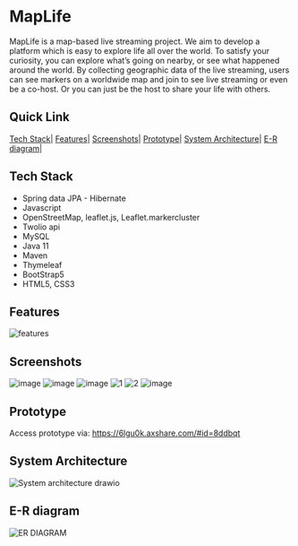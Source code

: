 # MapLife
MapLife is a map-based live streaming project. We aim to develop a platform which is easy to explore life all over the world. To satisfy your curiosity, you can explore what’s going on nearby, or see what happened around the world. By collecting geographic data of the live streaming, users can see markers on a worldwide map and join to see live streaming or even be a co-host. Or you can just be the host to share your life with others.

## Quick Link
[Tech Stack](https://github.com/KendrickCao/maplife#tech-stack)|
[Features](https://github.com/KendrickCao/maplife#Features)|
[Screenshots](https://github.com/KendrickCao/maplife#Screenshots)|
[Prototype](https://github.com/KendrickCao/maplife#Prototype)|
[System Architecture](https://github.com/KendrickCao/maplife#System-Architecture)|
[E-R diagram](https://github.com/KendrickCao/maplife#E-R-diagram)|

## Tech Stack
- Spring data JPA - Hibernate
- Javascript
- OpenStreetMap, leaflet.js, Leaflet.markercluster
- Twolio api
- MySQL
- Java 11
- Maven
- Thymeleaf
- BootStrap5
- HTML5, CSS3

## Features
![features](https://user-images.githubusercontent.com/93497252/205984330-44354481-6d74-4a1e-8917-a0b5bc2381da.png)

## Screenshots
![image](https://user-images.githubusercontent.com/93497252/205989238-9c18be14-664a-4341-bfb1-614a229546ef.png)
![image](https://user-images.githubusercontent.com/93497252/205992977-1bd0cddd-aa34-4a71-9e1d-2a94ef02d6f6.png)
![image](https://user-images.githubusercontent.com/93497252/205993450-7aa0e0be-5b55-466a-bf8f-935375e9f2ee.png)
![1](https://user-images.githubusercontent.com/93497252/205997178-ff3aeee1-6c23-4dce-9737-1fa2959950ad.png)
![2](https://user-images.githubusercontent.com/93497252/205998486-dc648188-d647-41db-9843-0af15862a2c8.png)
![image](https://user-images.githubusercontent.com/93497252/205990869-40efdcd6-2e12-42fd-a588-5ce120ee8ed8.png)

## Prototype
Access prototype via: https://6lgu0k.axshare.com/#id=8ddbqt

## System Architecture
![System architecture drawio](https://user-images.githubusercontent.com/93497252/205984484-af541ec5-6505-43e9-b8da-432099e7e7a9.png)

## E-R diagram
![ER DIAGRAM](https://user-images.githubusercontent.com/93497252/205984411-1c7f16fe-9d27-4618-a2c5-1a5ad067bbfd.png)






